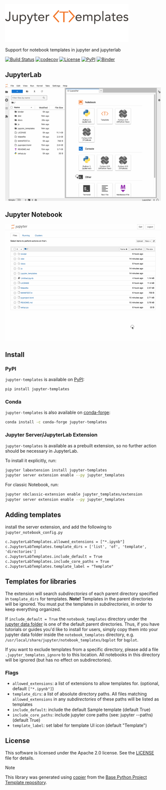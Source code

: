 <img src="https://github.com/1kbgz/jupyter-templates/raw/main/docs/logo.png" width=400></img>

Support for notebook templates in jupyter and jupyterlab

[![Build Status](https://github.com/1kbgz/jupyter-templates/actions/workflows/build.yaml/badge.svg?branch=main&event=push)](https://github.com/1kbgz/jupyter-templates/actions/workflows/build.yaml)
[![codecov](https://codecov.io/gh/1kbgz/jupyter-templates/branch/main/graph/badge.svg)](https://codecov.io/gh/1kbgz/jupyter-templates)
[![License](https://img.shields.io/github/license/1kbgz/jupyter-templates)](https://github.com/1kbgz/jupyter-templates)
[![PyPI](https://img.shields.io/pypi/v/jupyter-templates.svg)](https://pypi.python.org/pypi/jupyter-templates)
[![Binder](https://mybinder.org/badge_logo.svg)](https://mybinder.org/v2/gh/1kbgz/jupyter-templates/main?urlpath=lab)


## JupyterLab
![](https://raw.githubusercontent.com/1kbgz/jupyter-templates/main/docs/lab.gif)

## Jupyter Notebook
![](https://raw.githubusercontent.com/1kbgz/jupyter-templates/main/docs/notebook.gif)


## Install

### PyPI
`jupyter-templates` is available on [PyPI](https://pypi.org/project/jupyter-templates/):

```bash
pip install jupyter-templates
```

### Conda
`jupyter-templates` is also available on [conda-forge](https://github.com/conda-forge/jupyter-templates-feedstock):

```bash
conda install -c conda-forge jupyter-templates
```

### Jupyter Server/JupyterLab Extension
`jupyter-templates` is available as a prebuilt extension, so no further action should be necessary in JupyterLab.

To install it explicitly, run:

```bash
jupyter labextension install jupyter-templates
jupyter server extension enable --py jupyter_templates
```

For classic Notebook, run:

```bash
jupyter nbclassic-extension enable jupyter_templates/extension
jupyter server extension enable --py jupyter_templates
```

## Adding templates
install the server extension, and add the following to `jupyter_notebook_config.py`

```python3
c.JupyterLabTemplates.allowed_extensions = ["*.ipynb"]
c.JupyterLabTemplates.template_dirs = ['list', 'of', 'template', 'directories']
c.JupyterLabTemplates.include_default = True
c.JupyterLabTemplates.include_core_paths = True
c.JupyterLabTemplates.template_label = "Template"
```

## Templates for libraries
The extension will search *subdirectories* of each parent directory specified in `template_dirs` for templates.
**Note!** Templates in the parent directories will be ignored. You must put the templates in *subdirectories*, in order to keep everything organized.

If `include_default = True` the `notebook_templates` directory under the [jupyter data folder](https://jupyter.readthedocs.io/en/latest/use/jupyter-directories.html) is one of the default parent directories. Thus, if you have tutorials or guides you'd like to install for users, simply copy them into your jupyter data folder inside the `notebook_templates` directory, e.g. `/usr/local/share/jupyter/notebook_templates/bqplot` for `bqplot`.

If you want to exclude templates from a specific directory, please add a file `.jupyter_templates_ignore` to to this location.
All notebooks in this directory will be ignored (but has no effect on subdirectories).

### Flags
- `allowed_extensions`: a list of extensions to allow templates for. (optional, default `["*.ipynb"]`)
- `template_dirs`: a list of absolute directory paths. All files matching `allowed_extensions` in any *subdirectories* of these paths will be listed as templates
- `include_default`: include the default Sample template (default True)
- `include_core_paths`: include jupyter core paths (see: jupyter --paths) (default True)
- `template_label`: set label for template UI icon (default "Template")


## License

This software is licensed under the Apache 2.0 license. See the [LICENSE](LICENSE) file for details.


> [!NOTE]
> This library was generated using [copier](https://copier.readthedocs.io/en/stable/) from the [Base Python Project Template repository](https://github.com/python-project-templates/base).

